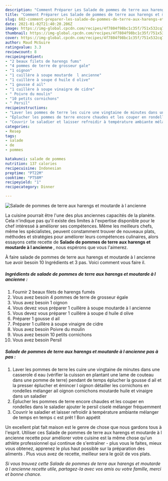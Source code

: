```yaml
---
description: "Comment Préparer Les Salade de pommes de terre aux harengs et moutarde à l ancienne"
title: "Comment Préparer Les Salade de pommes de terre aux harengs et moutarde à l ancienne"
slug: 602-comment-preparer-les-salade-de-pommes-de-terre-aux-harengs-et-moutarde-a-l-ancienne
date: 2021-01-02T21:40:20.206Z
image: https://img-global.cpcdn.com/recipes/4f7804f98bc1c35f/751x532cq70/salade-de-pommes-de-terre-aux-harengs-et-moutarde-a-l-ancienne-photo-principale-de-la-recette.jpg
thumbnail: https://img-global.cpcdn.com/recipes/4f7804f98bc1c35f/751x532cq70/salade-de-pommes-de-terre-aux-harengs-et-moutarde-a-l-ancienne-photo-principale-de-la-recette.jpg
cover: https://img-global.cpcdn.com/recipes/4f7804f98bc1c35f/751x532cq70/salade-de-pommes-de-terre-aux-harengs-et-moutarde-a-l-ancienne-photo-principale-de-la-recette.jpg
author: Maud McGuire
ratingvalue: 3.3
reviewcount: 8
recipeingredient:
- "2 beaux filets de harengs fums"
- "4 pommes de terre de grosseur gale"
- "1 oignon"
- "1 cuillère à soupe moutarde  l ancienne"
- "1 cuillère à soupe d huile d olive"
- "1 gousse d ail"
- "1 cuillère à soupe vinaigre de cidre"
- " Poivre du moulin"
- "10 petits cornichons"
- " Persil"
recipeinstructions:
- "Laver les pommes de terre les cuire une vingtaine de minutes dans une casserole d eau (vérifier la cuisson en plantant une lame de couteau dans une pomme de terre) pendant de temps éplucher la gousse d ail et la presser éplucher et émincer l oignon détailler les cornichons en rondelles mélanger ail oignon cornichons moutarde huile et vinaigre dans un saladier"
- "Éplucher les pommes de terre encore chaudes et les couper en rondelles dans le saladier ajouter le persil ciselé mélanger fréquemment"
- "Couvrir le saladier et laisser refroidir à température ambiante mélanger de temps en temps c est prêt ! Bon appétit"
categories:
- Resep
tags:
- salade
- de
- pommes

katakunci: salade de pommes 
nutrition: 137 calories
recipecuisine: Indonesian
preptime: "PT22M"
cooktime: "PT58M"
recipeyield: "1"
recipecategory: Dinner

---
```



![Salade de pommes de terre aux harengs et moutarde à l ancienne](https://img-global.cpcdn.com/recipes/4f7804f98bc1c35f/751x532cq70/salade-de-pommes-de-terre-aux-harengs-et-moutarde-a-l-ancienne-photo-principale-de-la-recette.jpg)

La cuisine pourrait être l'une des plus anciennes capacités de la planète. Cela n'indique pas qu'il existe des limites à l'expertise disponible pour le chef intéressé à améliorer ses compétences. Même les meilleurs chefs, même les spécialistes, peuvent constamment trouver de nouveaux plats, méthodes et stratégies pour améliorer leurs compétences culinaires, alors essayons cette recette de <strong> Salade de pommes de terre aux harengs et moutarde à l ancienne </strong>, nous espérons que vous l'aimerez.

<!--inarticleads1-->

À faire salade de pommes de terre aux harengs et moutarde à l ancienne tue avoir besoin 10 Ingrédients et 3 pas. Voici comment vous faire il.

##### Ingrédients de salade de pommes de terre aux harengs et moutarde à l ancienne :

1. Fournir 2 beaux filets de harengs fumés
1. Vous avez besoin 4 pommes de terre de grosseur égale
1. Vous avez besoin 1 oignon
1. Vous devez vous préparer 1 cuillère à soupe moutarde à l ancienne
1. Vous devez vous préparer 1 cuillère à soupe d huile d olive
1. Préparer 1 gousse d ail
1. Préparer 1 cuillère à soupe vinaigre de cidre
1. Vous avez besoin  Poivre du moulin
1. Vous avez besoin 10 petits cornichons
1. Vous avez besoin  Persil




<!--inarticleads2-->

##### Salade de pommes de terre aux harengs et moutarde à l ancienne pas à pas :

1. Laver les pommes de terre les cuire une vingtaine de minutes dans une casserole d eau (vérifier la cuisson en plantant une lame de couteau dans une pomme de terre) pendant de temps éplucher la gousse d ail et la presser éplucher et émincer l oignon détailler les cornichons en rondelles mélanger ail oignon cornichons moutarde huile et vinaigre dans un saladier
1. Éplucher les pommes de terre encore chaudes et les couper en rondelles dans le saladier ajouter le persil ciselé mélanger fréquemment
1. Couvrir le saladier et laisser refroidir à température ambiante mélanger de temps en temps c est prêt ! Bon appétit




<!--inarticleads1-->

<p>
Un excellent plat fait maison est le genre de chose que nous gardons tous à l'esprit. Utiliser ces Salade de pommes de terre aux harengs et moutarde à l ancienne recette pour améliorer votre cuisine est la même chose qu'un athlète professionnel qui continue de s'entraîner - plus vous le faites, mieux vous obtenez, apprenez le plus haut possible sur la préparation des aliments . Plus vous avez de recette, meilleur sera le goût de vos plats.
</p>

<p>
<i>Si vous trouvez cette Salade de pommes de terre aux harengs et moutarde à l ancienne recette utile, partagez-la avec vos amis ou votre famille, merci et bonne chance.</i>
</p>
